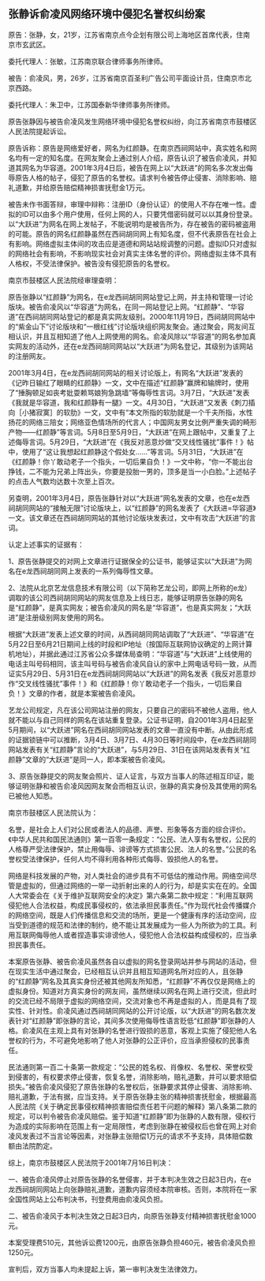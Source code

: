 ## 张静诉俞凌风网络环境中侵犯名誉权纠纷案

原告：张静，女，21岁，江苏省南京点今企划有限公司上海地区首席代表，住南京市玄武区。

委托代理人：张敏，江苏南京联合律师事务所律师。

被告：俞凌风，男，26岁，江苏省南京百圣利广告公司平面设计员，住南京市北京西路。

委托代理人：朱卫中，江苏国泰新华律师事务所律师。

原告张静因与被告俞凌风发生网络环境中侵犯名誉权纠纷，向江苏省南京市鼓楼区人民法院提起诉讼。

原告诉称：原告是网络爱好者，网名为红颜静。在南京西祠网站中，真实姓名和网名均有一定的知名度。在网友聚会上通过别人介绍，原告认识了被告俞凌风，并知道其网名为华容道。2001年3月4日后，被告在网上以“大跃进”的网名多次发出侮辱原告人格的帖子，侵犯了原告的名誉权。请求判令被告停止侵害、消除影响、赔礼道歉，并给原告赔偿精神损害抚慰金1万元。

被告未作书面答辩，审理中辩称：注册ID（身份认证）的使用人不存在唯一性。虚拟的ID可以由多个用户使用，任何上网的人，只要凭借密码就可以以其身份登录。以“大跃进”为网名在网上发帖子，不能说明均是被告所为，存在被告的密码被盗用的可能。原告的网名红颜静虽然在西祠胡同网上有知名度，但不代表原告在社会上有影响。网络虚拟主体间的攻击应是道德和网站站规调整的问题。虚拟ID只对虚拟的网络社会有影响，不影响现实社会对真实主体名誉的评价。网络虚拟主体不具有人格权，不受法律保护。被告没有侵犯原告的名誉权。

南京市鼓楼区人民法院经审理查明：

原告张静以“红颜静”为网名，在e龙西祠胡同网站登记上网，并主持和管理一讨论版块。被告俞凌风以“华容道”为网名，在同一网站登记上网。“红颜静”、“华容道”在西祠胡同网站登记的都是真实网友级别。2000年11月19日，西祠胡同网站中的“紫金山下”讨论版块和“一根红线”讨论版块组织网友聚会。通过聚会，网友间互相认识，并且互相知道了他人上网使用的网名。俞凌风除以“华容道”的网名参加真实网友的活动外，还在e龙西祠胡同网站以“大跃进”为网名登记，其级别为该网站的注册网友。

2001年3月4日，在e龙西祠胡同网站的相关讨论版上，有网名“大跃进”发表的《记昨日输红了眼睛的红颜静》一文，文中在描述“红颜静”赢牌和输牌时，使用了“捶胸顿足如丧考妣耍赖骂娘狗急跳墙”等侮辱性言词。3月7日，“大跃进”发表《我就是华容道，我和红颜静有一腿》一文。4月30日，“大跃进”又发表《刺刀插向［小猪寂寞］的软肋》一文，文中有“本文所指的软肋就是一个千夫所指，水性扬花的网络三陪女；网络亚色情场所的代言人；中国网友男女比例严重失调的畸形产物——红颜静”等言词。5月8日至5月9日，“大跃进”在网上跟帖中，又重复了上述侮辱言词。5月29日，“大跃进”在《我反对恶意炒做“交叉线性骚扰”事件！》帖中，使用了“这让我想起红颜静这个假处女……”等言词。5月31日，“大跃进”在《红颜静！你丫敢动老子一个指头，一切后果自负！》一文中称，“你一不能出台挣钱，二不能为兄弟上阵出头，你要是投胎一男的，顶多是当一小白脸。”上述帖子的点击人气数均达数十次至上百次。

另查明，2001年3月4日，原告张静针对以“大跃进”网名发表的文章，也在e龙西祠胡同网站的“接触无限”讨论版块上，以“红颜静”的网名发表了《大跃进=华容道》一文。该文章还在西祠胡同网站的其他讨论版块发表过，文中有攻击“大跃进”的言词。

认定上述事实的证据有：

1、原告张静提交的对网上文章进行证据保全的公证书，能够证实以“大跃进”为网名在e龙西祠胡同网上发表的一系列侮辱性文章。

2、法院从北京艺龙信息技术有限公司（以下简称艺龙公司，即网上所称的e龙）调取的该公司西祠胡同网站的网友信息及上线日志，能够证明原告张静的网名是“红颜静”，是真实网友；被告俞凌风的网名是“华容道”，也是真实网友；“大跃进”是注册级别网友使用的网名。

根据“大跃进”发表上述文章的时间，从西祠胡同网站调取了“大跃进”、“华容道”在5月22日至6月21日期间上线的时段和IP地址（按国际互联网协议确定的上网计算机地址），并据此通过江苏省公众多媒体局查明：“华容道”与“大跃进”上线使用的电话主叫号码相同，该主叫号码与被告俞凌风自认的家中上网电话号码一致，从而证实5月29日、5月31日在e龙西祠胡同网站以“大跃进”的网名发表《我反对恶意炒作“交叉线性骚扰”事件！》和《红颜静！你丫敢动老子一个指头，一切后果自负！》文章的作者，就是本案被告俞凌风。

艺龙公司规定，凡在该公司网站注册的网友，只要自己的密码不被他人盗用，他人就不能以与自己同样的网名在该站重复登录。公证书证明，自2001年3月4日起至5月期间，以“大跃进”网名在西祠胡同网站发表的文章一直没有中断。从由此形成的证据锁链中可以推断，3月4日、3月7日、4月30日等时间段中，在e龙西祠胡同网站发表有关“红颜静”言论的“大跃进”，与5月29日、31日在该网站发表有关“红颜静”文章的“大跃进”是同一人，即本案被告俞凌风。

3、原告张静提交的网友聚会照片、证人证言，与双方当事人的陈述相互印证，能够证明张静和被告俞凌风因网友聚会而相互认识，张静的真实身份及其使用的网名已被他人知悉。

南京市鼓楼区人民法院认为：

名誉，是社会上人们对公民或者法人的品德、声誉、形象等各方面的综合评价。《中华人民共和国民法通则》第一百零一条规定：“公民、法人享有名誉权，公民的人格尊严受法律保护，禁止用侮辱、诽谤等方式损害公民、法人的名誉。”公民的名誉权受法律保护，任何人均不得利用各种形式侮辱、毁损他人的名誉。

网络是科技发展的产物，对人类社会的进步具有不可低估的推动作用。网络空间尽管是虚拟的，但通过网络的一举一动折射出来的人的行为，却是实实在在的。全国人大常委会在《关于维护互联网安全的决定》第六条第二款中规定：“利用互联网侵犯他人合法权益，构成民事侵权的，依法承担民事责任。”作为现代社会传播媒介的网络空间，既是人们传播信息和交流的场所，更是一个健康有序的活动空间，应当受到道德的规范和法律的制约，绝不能让其发展成为一些人为所欲为的工具。利用互联网侮辱他人或者捏造事实诽谤他人，侵犯他人合法权益构成侵权的，应当承担民事责任。

本案原告张静、被告俞凌风虽然各自以虚拟的网名登录网站并参与网站的活动，但在现实生活中通过聚会，已经相互认识并且相互知道网名所对应的人，且张静的“红颜静”网名及其真实身份还被其他网友所知悉，“红颜静”不再仅仅是网络上的虚拟身份。知道对方真实身份的网友间，虽然继续以网名在网上进行交流，但此时的交流已经不局限于虚拟的网络空间，交流对象也不再是虚拟的人，而是具有了现实性、针对性。俞凌风通过西祠胡同网站的公开讨论版，以“大跃进”的网名数次发表针对“红颜静”即张静的言论，其间多次使用侮辱性语言贬低“红颜静”即张静的人格。俞凌风在主观上具有对张静的名誉进行毁损的恶意，客观上实施了侵犯他人名誉权的行为，不可避免地影响了他人对张静的公正评价，应当承担侵权的民事责任。

民法通则第一百二十条第一款规定：“公民的姓名权、肖像权、名誉权、荣誉权受到侵害的，有权要求停止侵害，恢复名誉，消除影响，赔礼道歉，并可以要求赔偿损失。”被告俞凌风侵犯了原告张静的名誉权后，张静要求其停止侵害、消除影响、赔礼道歉，于法有据，应当支持。关于原告张静主张的精神损害抚慰金，根据最高人民法院《关于确定民事侵权精神损害赔偿责任若干问题的解释》第八条第二款的规定，可以判令被告俞凌风赔偿。鉴于知道“红颜静”即为张静的人数有限，侵权行为造成的实际影响在范围上有一定局限性，考虑到张静在被侵权后也曾在网上对俞凌风发表过不当言论等因素，对张静主张赔偿1万元的请求不予支持，具体赔偿数额由法院酌定。

综上，南京市鼓楼区人民法院于2001年7月16日判决：

一、被告俞凌风停止对原告张静的名誉侵害，并于本判决生效之日起3日内，在e龙西祠胡同网站上向张静赔礼道歉，道歉内容须经本院审核。否则，本院将在一家全国性网站上公布判决书，刊登费用由俞凌风负担。

二、被告俞凌风于本判决生效之日起3日内，向原告张静支付精神损害抚慰金1000元。

本案受理费510元，其他诉讼费1200元，由原告张静负担460元，被告俞凌风负担1250元。

宣判后，双方当事人均未提起上诉，第一审判决发生法律效力。

